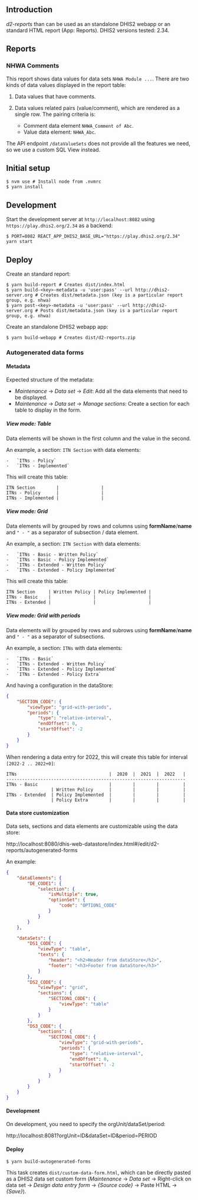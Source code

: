 ## Introduction

_d2-reports_ than can be used as an standalone DHIS2 webapp or an standard HTML report (App: Reports). DHIS2 versions tested: 2.34.

## Reports

### NHWA Comments

This report shows data values for data sets `NHWA Module ...`. There are two kinds of data values displayed in the report table:

1. Data values that have comments.
2. Data values related pairs (value/comment), which are rendered as a single row. The pairing criteria is:

    - Comment data element `NHWA_Comment of Abc`.
    - Value data element: `NHWA_Abc`.

The API endpoint `/dataValueSets` does not provide all the features we need, so we use a custom SQL View instead.

## Initial setup

```
$ nvm use # Install node from .nvmrc
$ yarn install
```

## Development

Start the development server at `http://localhost:8082` using `https://play.dhis2.org/2.34` as a backend:

```
$ PORT=8082 REACT_APP_DHIS2_BASE_URL="https://play.dhis2.org/2.34" yarn start
```

## Deploy

Create an standard report:

```
$ yarn build-report # Creates dist/index.html
$ yarn build-<key>-metadata -u 'user:pass' --url http://dhis2-server.org # Creates dist/metadata.json (key is a particular report group, e.g. nhwa)
$ yarn post-<key>-metadata -u 'user:pass' --url http://dhis2-server.org # Posts dist/metadata.json (key is a particular report group, e.g. nhwa)
```

Create an standalone DHIS2 webapp app:

```
$ yarn build-webapp # Creates dist/d2-reports.zip
```

### Autogenerated data forms

#### Metadata

Expected structure of the metadata:

-   _Maintenance_ -> _Data set_ -> _Edit_: Add all the data elements that need to be displayed.
-   _Maintenance_ -> _Data set_ -> _Manage sections_: Create a section for each table to display in the form.

##### View mode: Table

Data elements will be shown in the first column and the value in the second.

An example, a section: `ITN Section` with data elements:

    -   `ITNs - Policy`
    -   `ITNs - Implemented`

This will create this table:

```
ITN Section        |                |
ITNs - Policy      |                |
ITNs - Implemented |                |
```

##### View mode: Grid

Data elements will by grouped by rows and columns using **formName**/**name** and `" - "` as a separator of subsection / data element.

An example, a section: `ITN Section` with data elements:

    -   `ITNs - Basic - Written Policy`
    -   `ITNs - Basic - Policy Implemented`
    -   `ITNs - Extended - Written Policy`
    -   `ITNs - Extended - Policy Implemented`

This will create this table:

```
ITN Section     | Written Policy | Policy Implemented |
ITNs - Basic    |                |                    |
ITNs - Extended |                |                    |
```

##### View mode: Grid with periods

Data elements will by grouped by rows and subrows using **formName**/**name** and `" - "` as a separator of subsections.

An example, a section: `ITNs` with data elements:

    -   `ITNs - Basic`
    -   `ITNs - Extended - Written Policy`
    -   `ITNs - Extended - Policy Implemented`
    -   `ITNs - Extended - Policy Extra`

And having a configuration in the dataStore:

```json
{
    "SECTION_CODE": {
        "viewType": "grid-with-periods",
        "periods": {
            "type": "relative-interval",
            "endOffset": 0,
            "startOffset": -2
        }
    }
}
```

When rendering a data entry for 2022, this will create this table for interval `[2022-2 .. 2022+0]`:

```
ITNs                                   |  2020  |  2021  |  2022   |
--------------------------------------------------------------------
ITNs - Basic                           |        |        |         |
                 | Written Policy      |        |        |         |
ITNs - Extended  | Policy Implemented  |        |        |         |
                 | Policy Extra        |        |        |         |
```

#### Data store customization

Data sets, sections and data elements are customizable using the data store:

http://localhost:8080/dhis-web-datastore/index.html#/edit/d2-reports/autogenerated-forms

An example:

```json
{
    "dataElements": {
        "DE_CODE1": {
            "selection": {
                "isMultiple": true,
                "optionSet": {
                    "code": "OPTION1_CODE"
                }
            }
        }
    },

    "dataSets": {
        "DS1_CODE": {
            "viewType": "table",
            "texts": {
                "header": "<h2>Header from dataStore</h2>",
                "footer": "<h3>Footer from dataStore</h3>"
            }
        },
        "DS2_CODE": {
            "viewType": "grid",
            "sections": {
                "SECTION1_CODE": {
                    "viewType": "table"
                }
            }
        },
        "DS3_CODE": {
            "sections": {
                "SECTION1_CODE": {
                    "viewType": "grid-with-periods",
                    "periods": {
                        "type": "relative-interval",
                        "endOffset": 0,
                        "startOffset": -2
                    }
                }
            }
        }
    }
}
```

#### Development

On development, you need to specify the orgUnit/dataSet/period:

http://localhost:8081?orgUnit=ID&dataSet=ID&period=PERIOD

#### Deploy

```
$ yarn build-autogenerated-forms
```

This task creates `dist/custom-data-form.html`, which can be directly pasted as a DHIS2 data
set custom form (_Maintenance_ -> _Data set_ -> Right-click on data set -> _Design
data entry form_ -> _{Source code}_ -> Paste HTML -> _{Save}_).
